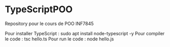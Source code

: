# TypeScriptPOO
Repository pour le cours de POO INF7845


Pour installer TypeScript : sudo apt install node-typescript -y
Pour compiler le code : tsc hello.ts
Pour run le code : node hello.js

